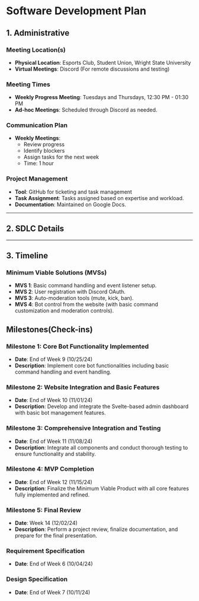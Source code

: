 # Software Development Plan

## 1. Administrative
### Meeting Location(s)
- **Physical Location**: Esports Club, Student Union, Wright State University
- **Virtual Meetings**: Discord (For remote discussions and testing)

### Meeting Times
- **Weekly Progress Meeting**: Tuesdays and Thursdays, 12:30 PM - 01:30 PM
- **Ad-hoc Meetings**: Scheduled through Discord as needed.

### Communication Plan
- **Weekly Meetings**:
    - Review progress
    - Identify blockers
    - Assign tasks for the next week
    - Time: 1 hour

### Project Management
- **Tool**: GitHub for ticketing and task management
- **Task Assignment**: Tasks assigned based on expertise and workload.
- **Documentation**: Maintained on Google Docs.

---

## 2. SDLC Details

---

## 3. Timeline

### Minimum Viable Solutions (MVSs)
- **MVS 1**: Basic command handling and event listener setup.
- **MVS 2**: User registration with Discord OAuth.
- **MVS 3**: Auto-moderation tools (mute, kick, ban).
- **MVS 4**: Bot control from the website (with basic command customization and moderation controls).

## Milestones(Check-ins)

### Milestone 1: Core Bot Functionality Implemented
- **Date**: End of Week 9 (10/25/24)
- **Description**: Implement core bot functionalities including basic command handling and event handling.

### Milestone 2: Website Integration and Basic Features
- **Date**: End of Week 10 (11/01/24)
- **Description**: Develop and integrate the Svelte-based admin dashboard with basic bot management features.

### Milestone 3: Comprehensive Integration and Testing
- **Date**: End of Week 11 (11/08/24)
- **Description**: Integrate all components and conduct thorough testing to ensure functionality and stability.

### Milestone 4: MVP Completion
- **Date**: End of Week 12 (11/15/24)
- **Description**: Finalize the Minimum Viable Product with all core features fully implemented and refined.

### Milestone 5: Final Review
- **Date**: Week 14 (12/02/24)
- **Description**: Perform a project review, finalize documentation, and prepare for the final presentation.


### Requirement Specification

- **Date**: End of Week 6 (10/04/24)

### Design Specification

- **Date**: End of Week 7 (10/11/24)